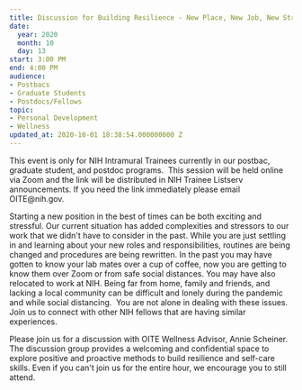 ```yaml
---
title: Discussion for Building Resilience - New Place, New Job, New Stress
date:
  year: 2020
  month: 10
  day: 13
start: 3:00 PM
end: 4:00 PM
audience:
- Postbacs
- Graduate Students
- Postdocs/Fellows
topic:
- Personal Development
- Wellness
updated_at: 2020-10-01 18:38:54.000000000 Z
---
```

<div markdown="1">
This event is only for NIH Intramural Trainees currently in our postbac,
graduate student, and postdoc programs.  This session will be held
online via Zoom and the link will be distributed in NIH Trainee Listserv
announcements. If you need the link immediately please email
OITE@nih.gov. 

Starting a new position in the best of times can be both exciting and
stressful. Our current situation has added complexities and stressors to
our work that we didn\'t have to consider in the past. While you are
just settling in and learning about your new roles and responsibilities,
routines are being changed and procedures are being rewritten. In the
past you may have gotten to know your lab mates over a cup of coffee,
now you are getting to know them over Zoom or from safe social
distances. You may have also relocated to work at NIH. Being far from
home, family and friends, and lacking a local community can be difficult
and lonely during the pandemic and while social distancing.  You are not
alone in dealing with these issues. Join us to connect with other NIH
fellows that are having similar experiences. 

Please join us for a discussion with OITE Wellness Advisor, Annie
Scheiner.  The discussion group provides a welcoming and confidential
space to explore positive and proactive methods to build resilience and
self-care skills. Even if you can't join us for the entire hour, we
encourage you to still attend.  

 

<span style="font-family: arial, helvetica, sans-serif; font-size:
10pt;">    </span>
</div>

 

 

 

 
